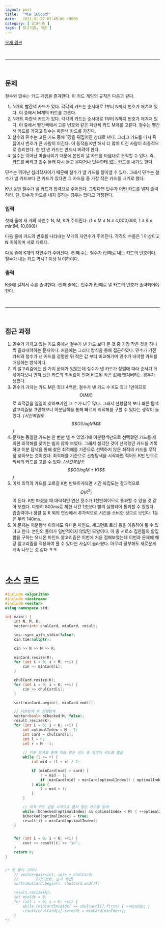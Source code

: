 ```yaml
---
layout: post
title:  "백준 16566번"
date:   2021-01-27 07:45:00 +9000
category: [ 알고리즘 ]
tags: [ 알고리즘, 백준 ]
---
```


[문제 링크](https://www.acmicpc.net/problem/16566)

<br>

---

<br>

## 문제
철수와 민수는 카드 게임을 즐겨한다. 이 카드 게임의 규칙은 다음과 같다.

 1. N개의 빨간색 카드가 있다. 각각의 카드는 순서대로 1부터 N까지 번호가 매겨져 있다. 이 중에서 M개의 카드를 고른다.
 2. N개의 파란색 카드가 있다. 각각의 카드는 순서대로 1부터 N까지 번호가 매겨져 있다. 이 중에서 빨간색에서 고른 번호와 같은 파란색 카드 M개를 고른다. 철수는 빨간색 카드를 가지고 민수는 파란색 카드를 가진다.
 3. 철수와 민수는 고른 카드 중에 1장을 뒤집어진 상태로 낸다. 그리고 카드를 다시 뒤집어서 번호가 큰 사람이 이긴다. 이 동작을 K번 해서 더 많이 이긴 사람이 최종적으로 승리한다. 한 번 낸 카드는 반드시 버려야 한다.
 4. 철수는 뛰어난 마술사이기 때문에 본인이 낼 카드를 마음대로 조작할 수 있다. 즉, 카드를 버리고 민수 몰래 다시 들고 온다거나 민수한테 없는 카드를 내기도 한다.

민수는 뛰어난 심리학자이기 때문에 철수가 낼 카드를 알아낼 수 있다. 그래서 민수는 철수가 낼 카드보다 큰 카드가 있다면 그 카드들 중 가장 작은 카드를 내기로 했다.

K번 동안 철수가 낼 카드가 입력으로 주어진다. 그렇다면 민수가 어떤 카드를 낼지 출력하라. 단, 민수가 카드를 내지 못하는 경우는 없다고 가정한다.

### 입력
첫째 줄에 세 개의 자연수 N, M, K가 주어진다. (1 ≤ M ≤ N ≤ 4,000,000, 1 ≤ K ≤ min(M, 10,000))

다음 줄에 카드의 번호를 나타내는 M개의 자연수가 주어진다. 각각의 수들은 1 이상이고 N 이하이며 서로 다르다.

다음 줄에 K개의 자연수가 주어진다. i번째 수는 철수가 i번째로 내는 카드의 번호이다. 철수가 내는 카드 역시 1 이상 N 이하이다.

### 출력
K줄에 걸쳐서 수를 출력한다. i번째 줄에는 민수가 i번째로 낼 카드의 번호가 출력되어야 한다.

<br>

---

<br>

## 접근 과정
1. 민수가 가지고 있는 카드 중에서 철수가 낸 카드 보다 큰 것 중 가장 작은 것을 하나씩 골라내야하는 문제이다. 처음에는 그리디 방식을 통해 접근하였다. 민수가 가진 카드와 철수가 낸 카드를 정렬한 뒤 작은 값 부터 비교해가며 민수가 내야할 카드를 매칭하는 방식이다.
2. 위 알고리즘에는 한 가지 문제가 있었는데 철수가 낸 카드가 정렬에 따라 순서가 뒤섞이다보니 먼저 냈던 카드의 최적값이 먼저 비교된 작은 값에 뺏겨버리는 경우가 생겼다.
3. 민수가 가지는 카드 M은 최대 4백만, 철수가 낸 카드 수 K도 최대 1만이므로 $$O(MK)$$로 최적값을 일일이 찾아보기엔 그 수가 너무 많다. 그래서 선형탐색 보다 빠른 탐색 알고리즘을 고민해보니 이분탐색을 통해 빠르게 최적해를 구할 수 있다는 생각이 들었다. *(시간복잡도 $$O(\logM)$$)*
4. 문제는 동일한 카드는 한 번만 낼 수 있었기에 이분탐색만으로 선택했던 카드를 제외한 최적해를 찾기는 쉽지 않아 보였다. 그래서 생각한 것이 선택했던 카드를 기록하고 이분 탐색을 통해 찾은 최적해를 기준으로 선택하지 않은 최적의 카드를 무작정 찾아보는 것이었다. 최적해를 기준으로 선형탐색을 시작하면 적어도 K번 안으로 최적의 카드를 고를 수 있다. *(시간복잡도 $$O(\logM + K)$$)*
5. 이제 최적의 카드를 고르길 K번 반복하게되면 시간 복잡도는 결과적으로 $$O(K^{2})$$이 된다. K만 따졌을 때 대략적인 연산 횟수가 1천만회이므로 통과할 수 있을 것 같아 보였다. 다행히 800ms로 제한 시간 1초보다 빨리 실행되어 통과할 수 있었다. 입출력이나 정렬 등 K 외의 연산에서 추가적으로 시간을 소비한 것으로 보인다. 1등은 무려 140ms...
6. 이 문제는 이분탐색 이외에도 유니온 파인드, 세그먼트 트리 등을 이용하여 풀 수 있다고 한다. 본인의 풀이가 일반적이지 않았던 모양이다. 이 중 서로소 집한들의 합집합을 구하는 유니온 파인드 알고리즘은 이번에 처음 접해보았는데 이번과 문제에 해당 알고리즘을 적용하여 풀 수 있다는 사실이 놀라웠다. 아무리 공부해도 새로운게 계속 나오는 것 같다 ㅋㅋ


<br>

# 소스 코드

```c++
#include <algorithm>
#include <iostream>
#include <vector>
using namespace std;

int main() {
    int N, M, K;
    vector<int> chulCard, minCard, result;

    ios::sync_with_stdio(false);
    cin.tie(nullptr);

    cin >> N >> M >> K;
    
    minCard.resize(M);
    for (int i = 0; i < M; ++i) {
        cin >> minCard[i];
    }

    chulCard.resize(K);
    for (int i = 0; i < K; ++i) {
        cin >> chulCard[i];
    }

    sort(minCard.begin(), minCard.end());

    // 이분탐색 후 선형탐색
    vector<bool> bChecked(M, false);
    result.resize(K);
    for (int i = 0; i < K; ++i) {
        int optimalIndex = M - 1;
        int card = chulCard[i];
        int l = 0;
        int r = M - 1;
        
        // 이분 탐색을 통해 처음 받은 카드 중 최적의 카드를 뽑음
        while (l <= r) {
            int mid = (l + r) / 2;

            if (minCard[mid] > card) {
                r = mid - 1;
                if (minCard[mid] < minCard[optimalIndex]) { optimalIndex = mid; }
            } else {
                l = mid + 1;
            }
        }

        // 최적 카드 값을 시작으로 뽑지 않은 카드를 탐색
        while (bChecked[optimalIndex] && optimalIndex < M) { ++optimalIndex; }
        bChecked[optimalIndex] = true;
        result[i] = minCard[optimalIndex];
    }


    for (int i = 0; i < K; ++i) {
        cout << result[i] << '\n';
    }
    return 0;
}


/* 첫 풀이 그리디
    // vector<pair<int, int> > chulCard;
    //        {카드번호, 순서 색인}
    sort(chulCard.begin(), chulCard.end());

    result.resize(K);
    int minIdx = 0;
    for (int i = 0; i < K; ++i) {
        while (minCard[minIdx] <= chulCard[i].first) { ++minIdx; }
        result[chulCard[i].second] = minCard[minIdx++];
    }
*/
```

